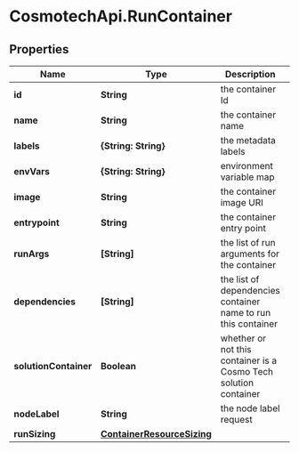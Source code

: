 # CosmotechApi.RunContainer

## Properties

Name | Type | Description | Notes
------------ | ------------- | ------------- | -------------
**id** | **String** | the container Id | [optional] [readonly] 
**name** | **String** | the container name | 
**labels** | **{String: String}** | the metadata labels | [optional] 
**envVars** | **{String: String}** | environment variable map | [optional] 
**image** | **String** | the container image URI | 
**entrypoint** | **String** | the container entry point | [optional] 
**runArgs** | **[String]** | the list of run arguments for the container | [optional] 
**dependencies** | **[String]** | the list of dependencies container name to run this container | [optional] 
**solutionContainer** | **Boolean** | whether or not this container is a Cosmo Tech solution container | [optional] [readonly] 
**nodeLabel** | **String** | the node label request | [optional] 
**runSizing** | [**ContainerResourceSizing**](ContainerResourceSizing.md) |  | [optional] 


